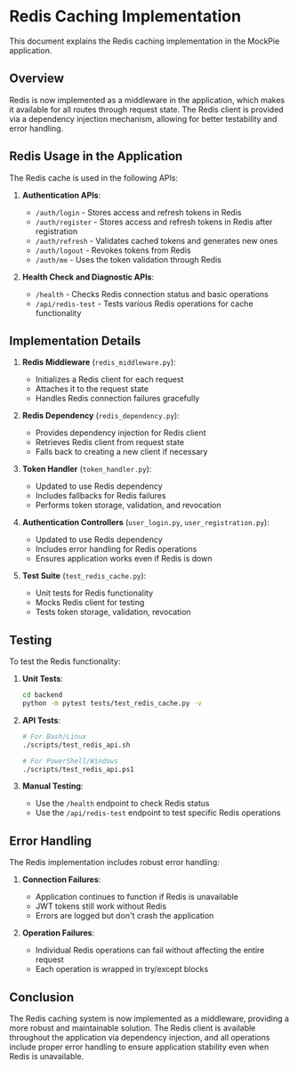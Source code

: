 # Redis Caching Implementation

This document explains the Redis caching implementation in the MockPie application.

## Overview

Redis is now implemented as a middleware in the application, which makes it available for all routes through request state. The Redis client is provided via a dependency injection mechanism, allowing for better testability and error handling.

## Redis Usage in the Application

The Redis cache is used in the following APIs:

1. **Authentication APIs**:
   - `/auth/login` - Stores access and refresh tokens in Redis
   - `/auth/register` - Stores access and refresh tokens in Redis after registration
   - `/auth/refresh` - Validates cached tokens and generates new ones
   - `/auth/logout` - Revokes tokens from Redis
   - `/auth/me` - Uses the token validation through Redis

2. **Health Check and Diagnostic APIs**:
   - `/health` - Checks Redis connection status and basic operations
   - `/api/redis-test` - Tests various Redis operations for cache functionality

## Implementation Details

1. **Redis Middleware** (`redis_middleware.py`):
   - Initializes a Redis client for each request
   - Attaches it to the request state
   - Handles Redis connection failures gracefully

2. **Redis Dependency** (`redis_dependency.py`):
   - Provides dependency injection for Redis client
   - Retrieves Redis client from request state
   - Falls back to creating a new client if necessary

3. **Token Handler** (`token_handler.py`):
   - Updated to use Redis dependency
   - Includes fallbacks for Redis failures
   - Performs token storage, validation, and revocation

4. **Authentication Controllers** (`user_login.py`, `user_registration.py`):
   - Updated to use Redis dependency
   - Includes error handling for Redis operations
   - Ensures application works even if Redis is down

5. **Test Suite** (`test_redis_cache.py`):
   - Unit tests for Redis functionality
   - Mocks Redis client for testing
   - Tests token storage, validation, revocation

## Testing

To test the Redis functionality:

1. **Unit Tests**:
   ```bash
   cd backend
   python -m pytest tests/test_redis_cache.py -v
   ```

2. **API Tests**:
   ```bash
   # For Bash/Linux
   ./scripts/test_redis_api.sh
   
   # For PowerShell/Windows
   ./scripts/test_redis_api.ps1
   ```

3. **Manual Testing**:
   - Use the `/health` endpoint to check Redis status
   - Use the `/api/redis-test` endpoint to test specific Redis operations

## Error Handling

The Redis implementation includes robust error handling:

1. **Connection Failures**:
   - Application continues to function if Redis is unavailable
   - JWT tokens still work without Redis
   - Errors are logged but don't crash the application

2. **Operation Failures**:
   - Individual Redis operations can fail without affecting the entire request
   - Each operation is wrapped in try/except blocks

## Conclusion

The Redis caching system is now implemented as a middleware, providing a more robust and maintainable solution. The Redis client is available throughout the application via dependency injection, and all operations include proper error handling to ensure application stability even when Redis is unavailable.
